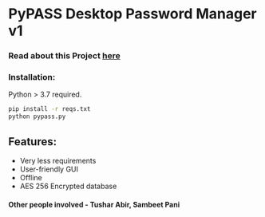 # PyPASS Desktop Password Manager v1

### Read about this Project [ here ](https://github.com/dexter-11/PyPASS/blob/main/About%20PyPASS.pdf)

### Installation:
Python > 3.7 required.

```sh
pip install -r reqs.txt
python pypass.py
```

## Features:
- Very less requirements
- User-friendly GUI
- Offline
- AES 256 Encrypted database

#### Other people involved - Tushar Abir, Sambeet Pani
